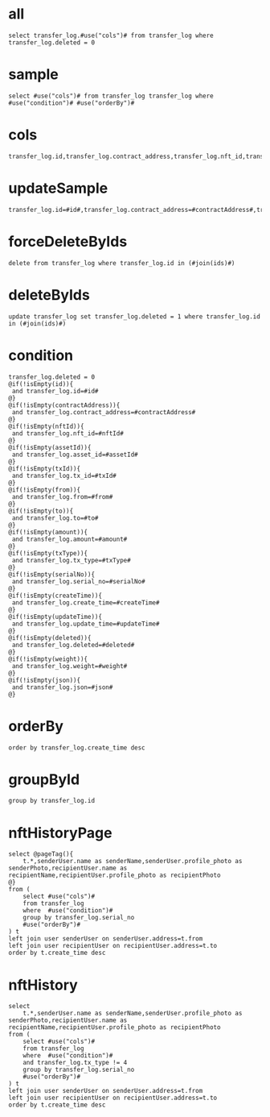 
all
===
    select transfer_log.#use("cols")# from transfer_log where transfer_log.deleted = 0

sample
===
	select #use("cols")# from transfer_log transfer_log where  #use("condition")# #use("orderBy")#

cols
===
	transfer_log.id,transfer_log.contract_address,transfer_log.nft_id,transfer_log.asset_id,transfer_log.tx_id,transfer_log.from,transfer_log.to,transfer_log.amount,transfer_log.tx_type,transfer_log.serial_no,transfer_log.create_time,transfer_log.update_time,transfer_log.deleted,transfer_log.weight,transfer_log.json
updateSample
===
	transfer_log.id=#id#,transfer_log.contract_address=#contractAddress#,transfer_log.nft_id=#nftId#,transfer_log.asset_id=#assetId#,transfer_log.tx_id=#txId#,transfer_log.from=#from#,transfer_log.to=#to#,transfer_log.amount=#amount#,transfer_log.tx_type=#txType#,transfer_log.serial_no=#serialNo#,transfer_log.create_time=#createTime#,transfer_log.update_time=#updateTime#,transfer_log.deleted=#deleted#,transfer_log.weight=#weight#,transfer_log.json=#json#
forceDeleteByIds
===
    delete from transfer_log where transfer_log.id in (#join(ids)#)

deleteByIds
===
    update transfer_log set transfer_log.deleted = 1 where transfer_log.id in (#join(ids)#)

condition
===
    transfer_log.deleted = 0
	@if(!isEmpty(id)){
	 and transfer_log.id=#id#
	@}
	@if(!isEmpty(contractAddress)){
	 and transfer_log.contract_address=#contractAddress#
	@}
	@if(!isEmpty(nftId)){
	 and transfer_log.nft_id=#nftId#
	@}
	@if(!isEmpty(assetId)){
	 and transfer_log.asset_id=#assetId#
	@}
	@if(!isEmpty(txId)){
	 and transfer_log.tx_id=#txId#
	@}
	@if(!isEmpty(from)){
	 and transfer_log.from=#from#
	@}
	@if(!isEmpty(to)){
	 and transfer_log.to=#to#
	@}
	@if(!isEmpty(amount)){
	 and transfer_log.amount=#amount#
	@}
	@if(!isEmpty(txType)){
	 and transfer_log.tx_type=#txType#
	@}
	@if(!isEmpty(serialNo)){
	 and transfer_log.serial_no=#serialNo#
	@}
	@if(!isEmpty(createTime)){
	 and transfer_log.create_time=#createTime#
	@}
	@if(!isEmpty(updateTime)){
	 and transfer_log.update_time=#updateTime#
	@}
	@if(!isEmpty(deleted)){
	 and transfer_log.deleted=#deleted#
	@}
	@if(!isEmpty(weight)){
	 and transfer_log.weight=#weight#
	@}
	@if(!isEmpty(json)){
	 and transfer_log.json=#json#
	@}

orderBy
===
	order by transfer_log.create_time desc

groupById
===
    group by transfer_log.id

nftHistoryPage
===
    select @pageTag(){
        t.*,senderUser.name as senderName,senderUser.profile_photo as senderPhoto,recipientUser.name as recipientName,recipientUser.profile_photo as recipientPhoto
    @}
    from (
        select #use("cols")# 
        from transfer_log
        where  #use("condition")# 
        group by transfer_log.serial_no
        #use("orderBy")#
    ) t
    left join user senderUser on senderUser.address=t.from
    left join user recipientUser on recipientUser.address=t.to
    order by t.create_time desc

nftHistory
===
    select
        t.*,senderUser.name as senderName,senderUser.profile_photo as senderPhoto,recipientUser.name as recipientName,recipientUser.profile_photo as recipientPhoto
    from (
        select #use("cols")# 
        from transfer_log
        where  #use("condition")# 
        and transfer_log.tx_type != 4
        group by transfer_log.serial_no
        #use("orderBy")#
    ) t
    left join user senderUser on senderUser.address=t.from
    left join user recipientUser on recipientUser.address=t.to
    order by t.create_time desc